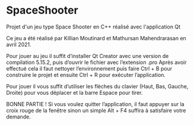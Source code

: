 # SpaceShooter
 Projet d'un jeu type Space Shooter en C++ réalisé avec l'application Qt

Ce jeu a été réalisé par Killian Moutinard et Mathursan Mahendrarasan en avril 2021.

Pour jouer au jeu il suffit d’installer Qt Creator avec une version de compilation 5.15.2, puis d’ouvrir le fichier avec l’extension .pro
Après avoir effectué cela il faut nettoyer l’environnement puis faire Ctrl + B pour construire le projet et ensuite Ctrl + R pour exécuter l’application.

Pour jouer il vous suffit d’utiliser les flèches du clavier (Haut, Bas, Gauche, Droite) pour vous déplacer et la barre Espace pour tirer.

BONNE PARTIE !
Si vous voulez quitter l’application, il faut appuyer sur la croix rouge de la fenêtre sinon un simple Alt + F4 suffira à satisfaire votre demande.